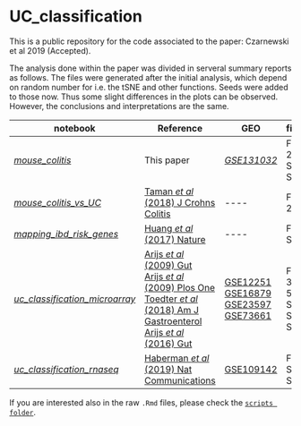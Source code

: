 # UC_classification
This is a public repository for the code associated to the paper: Czarnewski et al 2019 (Accepted).

The analysis done within the paper was divided in serveral summary reports as follows. The files were generated after the initial analysis, which depend on random number for i.e. the tSNE and other functions. Seeds were added to those now. Thus some slight differences in the plots can be observed. However, the conclusions and interpretations are the same.

notebook | Reference | GEO | figure  
---------| ----------| ----| ------
[*mouse_colitis*](https://czarnewski.github.io/uc_classification/docs/analysis_mouse_colitis.html) | This paper | [*GSE131032*](https://www.ncbi.nlm.nih.gov/geo/query/acc.cgi?acc=GSE131032) | Fig 2a-c, S3, S4
[*mouse_colitis_vs_UC*](https://czarnewski.github.io/uc_classification/docs/mouse_colitis_vs_uc.html)|  [Taman *et al* (2018) J Crohns Colitis](https://academic.oup.com/ecco-jcc/article/12/3/327/4430591)| ----| Fig 2d-e
[*mapping_ibd_risk_genes*](https://czarnewski.github.io/uc_classification/docs/mapping_ibd_risk_genes.html)|  [Huang *et al* (2017) Nature](https://www.nature.com/articles/nature22969)| ----| Fig S5
[*uc_classification_microarray*](https://czarnewski.github.io/uc_classification/docs/uc_classification_microarray.html)|  [Arijs *et al* (2009) Gut](https://gut.bmj.com/content/58/12/1612.long)<br>[Arijs *et al* (2009) Plos One](https://journals.plos.org/plosone/article?id=10.1371/journal.pone.0007984)<br>[Toedter *et al* (2018) Am J Gastroenterol](https://insights.ovid.com/pubmed?pmid=21448149)<br>[Arijs *et al* (2016) Gut](http://gut.bmj.com/cgi/pmidlookup?view=long&pmid=27802155)| [GSE12251](https://www.ncbi.nlm.nih.gov/geo/query/acc.cgi?acc=GSE12251)<br>[GSE16879](https://www.ncbi.nlm.nih.gov/geo/query/acc.cgi?acc=GSE16879)<br>[GSE23597](https://www.ncbi.nlm.nih.gov/geo/query/acc.cgi?acc=GSE23597)<br>[GSE73661](https://www.ncbi.nlm.nih.gov/geo/query/acc.cgi?acc=GSE73661)| Fig 1, 3, 4, 5, S1, S6, S7, S8
[*uc_classification_rnaseq*](https://czarnewski.github.io/uc_classification/docs/uc_classification_rnaseq.html)| [Haberman *et al* (2019) Nat Communications](https://www.nature.com/articles/s41467-018-07841-3)| [GSE109142](https://www.ncbi.nlm.nih.gov/geo/query/acc.cgi?acc=GSE109142)| Fig 5, S8, S9


If you are interested also in the raw `.Rmd` files, please check the [`scripts folder`](https://github.com/czarnewski/uc_classification/tree/master/scripts).

